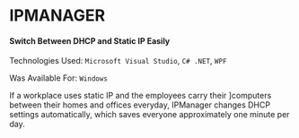 # IPMANAGER

#### Switch Between DHCP and Static IP Easily

Technologies Used: `Microsoft Visual Studio`, `C# .NET`, `WPF`

Was Available For: `Windows`

If a workplace uses static IP and the employees carry their
 ]computers between their homes and offices everyday, IPManager
  changes DHCP settings automatically, which saves everyone
   approximately one minute per day.